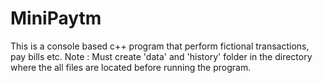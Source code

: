 # MiniPaytm
This is a console based c++ program that perform fictional transactions, pay bills etc.
Note : Must create 'data' and 'history' folder in the directory where the all files are located before running the program.
